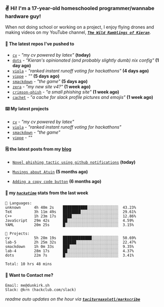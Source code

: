 ### ✌️ Hi! I'm a 17-year-old homeschooled programmer/wannabe hardware guy!

When not doing school or working on a project, I enjoy flying drones and making videos on my YouTube channel, [**_`The Wild Ramblings of Kieran`_**](https://youtube.com/@kieran.rambles).

#### 👷 The latest repos I've pushed to

- [`cv`](https://github.com/taciturnaxolotl/cv) - _"my cv powered by latex"_ **(today)**
- [`dots`](https://github.com/taciturnaxolotl/dots) - _"Kieran's opinionated (and probably slightly dumb) nix config"_ **(1 day ago)**
- [`viola`](https://github.com/taciturnaxolotl/viola) - _"ranked instant runoff voting for hackathons"_ **(4 days ago)**
- [`yippe`](https://github.com/taciturnaxolotl/yippe) - _""_ **(5 days ago)**
- [`smackdown`](https://github.com/taciturnaxolotl/smackdown) - _"the game"_ **(5 days ago)**
- [`zera`](https://github.com/taciturnaxolotl/zera) - _"my new site v4?"_ **(1 week ago)**
- [`crimson-phish`](https://github.com/taciturnaxolotl/crimson-phish) - _"a small phishing site"_ **(1 week ago)**
- [`cachet`](https://github.com/taciturnaxolotl/cachet) - _"a cache for slack profile pictures and emojis"_ **(1 week ago)**

#### ⌨️ My latest projects

- [`cv`](https://github.com/taciturnaxolotl/cv) - _"my cv powered by latex"_
- [`viola`](https://github.com/taciturnaxolotl/viola) - _"ranked instant runoff voting for hackathons"_
- [`smackdown`](https://github.com/taciturnaxolotl/smackdown) - _"the game"_
- [`yippe`](https://github.com/taciturnaxolotl/yippe) - _""_

#### 🗒️ the latest posts from my [blog](https://dunkirk.sh)

- [`Novel phishing tactic using github notifications`](https://dunkirk.sh/blog/github-phishing/) **(today)**

- [`Musings about Atuin`](https://dunkirk.sh/blog/atuin/) **(5 months ago)**

- [`Adding a copy code button`](https://dunkirk.sh/blog/adding-a-copy-button/) **(6 months ago)**



#### 📡 my [_`hackatime`_](https://waka.hackclub.com) stats from the last week

```text
💾 Languages:
unknown      4h 40m 2s    ███████████░░░░░░░░░░░░░░  43.23%
TeX          3h 11m 49s   ████████░░░░░░░░░░░░░░░░░  29.61%
C++          1h 23m 17s   ████░░░░░░░░░░░░░░░░░░░░░  12.86%
JavaScript   29m 42s      ██░░░░░░░░░░░░░░░░░░░░░░░  4.59%
YAML         20m 25s      █░░░░░░░░░░░░░░░░░░░░░░░░  3.15%

💼 Projects:
cv           5h 28m 19s   █████████████░░░░░░░░░░░░  50.69%
lab-5        2h 25m 32s   ██████░░░░░░░░░░░░░░░░░░░  22.47%
smackdown    1h 0m 33s    ███░░░░░░░░░░░░░░░░░░░░░░  9.35%
lab-4        28m 17s      ██░░░░░░░░░░░░░░░░░░░░░░░  4.37%
dots         22m 7s       █░░░░░░░░░░░░░░░░░░░░░░░░  3.41%

Total: 10 hrs 48 mins
```

#### 📮 Want to Contact me?

```text
Email: me@dunkirk.sh
Slack: @krn (hackclub.com/slack)
```

_readme auto updates on the hour via [**`taciturnaxolotl/markscribe`**](https://github.com/taciturnaxolotl/markscribe)_
